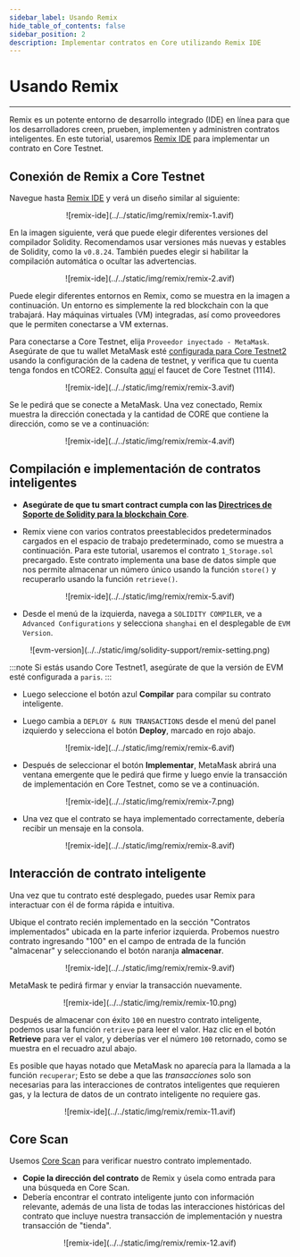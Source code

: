 ```yaml
---
sidebar_label: Usando Remix
hide_table_of_contents: false
sidebar_position: 2
description: Implementar contratos en Core utilizando Remix IDE
---
```


# Usando Remix

---

Remix es un potente entorno de desarrollo integrado (IDE) en línea para que los desarrolladores creen, prueben, implementen y administren contratos inteligentes. En este tutorial, usaremos [Remix IDE](https://remix.ethereum.org/) para implementar un contrato en Core Testnet.

## Conexión de Remix a Core Testnet

Navegue hasta [Remix IDE](https://remix.ethereum.org/) y verá un diseño similar al siguiente:

<p align="center">
![remix-ide](../../static/img/remix/remix-1.avif)
</p>

En la imagen siguiente, verá que puede elegir diferentes versiones del compilador Solidity. Recomendamos usar versiones más nuevas y estables de Solidity, como la `v0.8.24`. También puedes elegir si habilitar la compilación automática o ocultar las advertencias.

<p align="center">
![remix-ide](../../static/img/remix/remix-2.avif)
</p>

Puede elegir diferentes entornos en Remix, como se muestra en la imagen a continuación. Un entorno es simplemente la red blockchain con la que trabajará. Hay máquinas virtuales (VM) integradas, así como proveedores que le permiten conectarse a VM externas.

Para conectarse a Core Testnet, elija `Proveedor inyectado - MetaMask`. Asegúrate de que tu wallet MetaMask esté [configurada para Core Testnet2](./core-wallet-config.md) usando la configuración de la cadena de testnet, y verifica que tu cuenta tenga fondos en tCORE2. Consulta [aquí](https://scan.test2.btcs.network/faucet) el faucet de Core Testnet (1114).

<p align="center">
![remix-ide](../../static/img/remix/remix-3.avif)
</p>

Se le pedirá que se conecte a MetaMask. Una vez conectado, Remix muestra la dirección conectada y la cantidad de CORE que contiene la dirección, como se ve a continuación:

<p align="center" style={{zoom:"40%"}}>
![remix-ide](../../static/img/remix/remix-4.avif)
</p>

## Compilación e implementación de contratos inteligentes

- **Asegúrate de que tu smart contract cumpla con las [Directrices de Soporte de Solidity para la blockchain Core](./smart-contract-guidelines.md)**.

- Remix viene con varios contratos preestablecidos predeterminados cargados en el espacio de trabajo predeterminado, como se muestra a continuación. Para este tutorial, usaremos el contrato `1_Storage.sol` precargado. Este contrato implementa una base de datos simple que nos permite almacenar un número único usando la función `store()` y recuperarlo usando la función `retrieve()`.

<p align="center">
![remix-ide](../../static/img/remix/remix-5.avif)
</p>

- Desde el menú de la izquierda, navega a `SOLIDITY COMPILER`, ve a `Advanced Configurations` y selecciona `shanghai` en el desplegable de `EVM Version`.

<p align="center" style={{zoom:"60%"}}>
![evm-version](../../static/img/solidity-support/remix-setting.png)
</p>

:::note
Si estás usando Core Testnet1, asegúrate de que la versión de EVM esté configurada a `paris`.
:::

- Luego seleccione el botón azul **Compilar** para compilar su contrato inteligente.

- Luego cambia a `DEPLOY & RUN TRANSACTIONS` desde el menú del panel izquierdo y selecciona el botón **Deploy**, marcado en rojo abajo.

<p align="center">
![remix-ide](../../static/img/remix/remix-6.avif)
</p>

- Después de seleccionar el botón **Implementar**, MetaMask abrirá una ventana emergente que le pedirá que firme y luego envíe la transacción de implementación en Core Testnet, como se ve a continuación.

<p align="center" style={{zoom:"40%"}}>
![remix-ide](../../static/img/remix/remix-7.png)
</p>

- Una vez que el contrato se haya implementado correctamente, debería recibir un mensaje en la consola.

<p align="center">
![remix-ide](../../static/img/remix/remix-8.avif)
</p>

## Interacción de contrato inteligente

Una vez que tu contrato esté desplegado, puedes usar Remix para interactuar con él de forma rápida e intuitiva.

Ubique el contrato recién implementado en la sección "Contratos implementados" ubicada en la parte inferior izquierda. Probemos nuestro contrato ingresando "100" en el campo de entrada de la función "almacenar" y seleccionando el botón naranja **almacenar**.

<p align="center">
![remix-ide](../../static/img/remix/remix-9.avif)
</p>

MetaMask te pedirá firmar y enviar la transacción nuevamente.

<p align="center" style={{zoom:"40%"}}>
![remix-ide](../../static/img/remix/remix-10.png)
</p>

Después de almacenar con éxito `100` en nuestro contrato inteligente, podemos usar la función `retrieve` para leer el valor. Haz clic en el botón **Retrieve** para ver el valor, y deberías ver el número `100` retornado, como se muestra en el recuadro azul abajo.

Es posible que hayas notado que MetaMask no aparecía para la llamada a la función `recuperar`; Esto se debe a que las _transacciones_ solo son necesarias para las interacciones de contratos inteligentes que requieren gas, y la lectura de datos de un contrato inteligente no requiere gas.

<p align="center">
![remix-ide](../../static/img/remix/remix-11.avif)
</p>

## Core Scan

Usemos [Core Scan](https://scan.test2.btcs.network/) para verificar nuestro contrato implementado.

- **Copie la dirección del contrato** de Remix y úsela como entrada para una búsqueda en Core Scan.
- Debería encontrar el contrato inteligente junto con información relevante, además de una lista de todas las interacciones históricas del contrato que incluye nuestra transacción de implementación y nuestra transacción de "tienda".

<p align="center">
![remix-ide](../../static/img/remix/remix-12.avif)
</p>